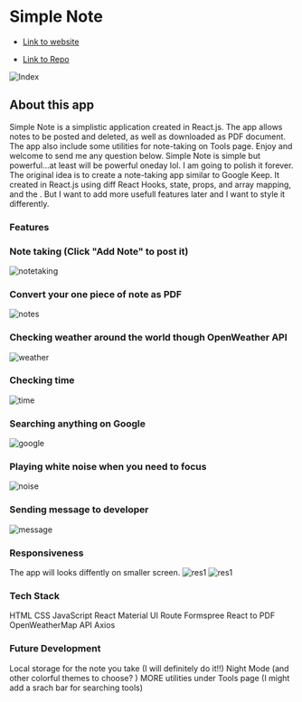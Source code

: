 
# **Simple Note**

- [Link to website](https://rachel-simple-note.netlify.app)

- [Link to Repo](https://github.com/xinyirachel/Simple-Note)

![Index](/docs/index.png)

## **About this app**

Simple Note is a simplistic application created in React.js. The app allows notes to be posted and deleted, as well as downloaded as PDF document. The app also include some utilities for note-taking on Tools page. Enjoy and welcome to send me any question below. Simple Note is simple but powerful...at least will be powerful oneday lol. I am going to polish it forever. The original idea is to create a note-taking app similar to Google Keep. It created in React.js using diff React Hooks, state, props, and array mapping, and the . But I want to add more usefull features later and I want to style it differently.  

### **Features**
### Note taking (Click "Add Note" to post it)
![notetaking](/docs/notetaking.png)
### Convert your one piece of note as PDF
![notes](/docs/notes.png)
### Checking weather around the world though OpenWeather API
![weather](/docs/weather.png)
### Checking time
![time](/docs/time.png)
### Searching anything on Google
![google](/docs/google.png)
### Playing white noise when you need to focus
![noise](/docs/noise.png)
### Sending message to developer
![message](/docs/message.png)
### Responsiveness
The app will looks diffently on smaller screen.
![res1](/docs/res1.png)
![res1](/docs/res1.png)

### **Tech Stack**
HTML
CSS
JavaScript
React
Material UI
Route
Formspree
React to PDF
OpenWeatherMap API
Axios

### **Future Development**
Local storage for the note you take (I will definitely do it!!)
Night Mode (and other colorful themes to choose? )
MORE utilities under Tools page (I might add a srach bar for searching tools)



